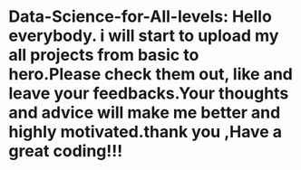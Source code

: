 # Data-Science-for-All-levels: Hello everybody. i will start to upload my all projects from basic to hero.Please check them out, like and  leave your feedbacks.Your thoughts and advice will make me better and highly motivated.thank you ,Have a great coding!!!
